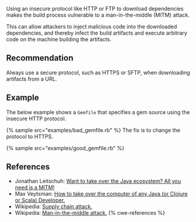 Using an insecure protocol like HTTP or FTP to download dependencies makes the build process vulnerable to a man-in-the-middle (MITM) attack.

This can allow attackers to inject malicious code into the downloaded dependencies, and thereby infect the build artifacts and execute arbitrary code on the machine building the artifacts.


## Recommendation
Always use a secure protocol, such as HTTPS or SFTP, when downloading artifacts from a URL.


## Example
The below example shows a `Gemfile` that specifies a gem source using the insecure HTTP protocol.

{% sample src="examples/bad_gemfile.rb" %}
The fix is to change the protocol to HTTPS.

{% sample src="examples/good_gemfile.rb" %}

## References
* Jonathan Leitschuh: [ Want to take over the Java ecosystem? All you need is a MITM! ](https://infosecwriteups.com/want-to-take-over-the-java-ecosystem-all-you-need-is-a-mitm-1fc329d898fb)
* Max Veytsman: [ How to take over the computer of any Java (or Clojure or Scala) Developer. ](https://max.computer/blog/how-to-take-over-the-computer-of-any-java-or-clojure-or-scala-developer/)
* Wikipedia: [Supply chain attack.](https://en.wikipedia.org/wiki/Supply_chain_attack)
* Wikipedia: [Man-in-the-middle attack.](https://en.wikipedia.org/wiki/Man-in-the-middle_attack)
{% cwe-references %}
